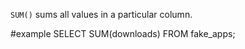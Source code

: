`SUM()` sums all values in a particular column. 

#example 
	SELECT SUM(downloads)
	FROM fake_apps;
 